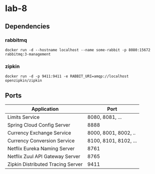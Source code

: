# lab-8

## Dependencies

### rabbitmq
```
docker run -d --hostname localhost --name some-rabbit -p 8080:15672 rabbitmq:3-management
```


### zipkin
```
docker run -d -p 9411:9411 -e RABBIT_URI=amqp://localhost openzipkin/zipkin
```


## Ports

|     Application       |     Port          |
| ------------- | ------------- |
| Limits Service | 8080, 8081, ... |
| Spring Cloud Config Server | 8888 |
| Currency Exchange Service | 8000, 8001, 8002, ..  |
| Currency Conversion Service | 8100, 8101, 8102, ... |
| Netflix Eureka Naming Server | 8761 |
| Netflix Zuul API Gateway Server | 8765 |
| Zipkin Distributed Tracing Server | 9411 |

